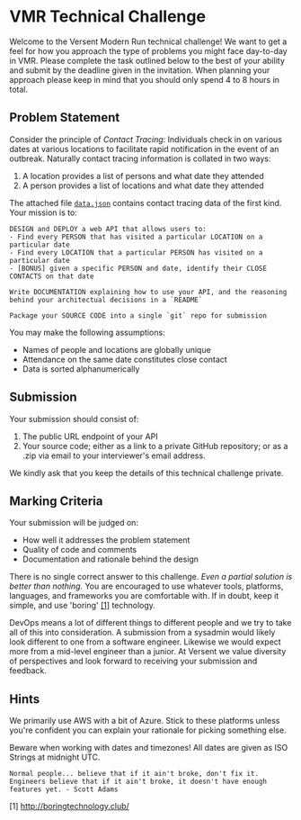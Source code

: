 # VMR Technical Challenge
Welcome to the Versent Modern Run technical challenge! 
We want to get a feel for how you approach the type of problems you might face day-to-day in VMR. 
Please complete the task outlined below to the best of your ability and submit by the deadline given in the invitation. 
When planning your approach please keep in mind that you should only spend 4 to 8 hours in total.

## Problem Statement
Consider the principle of *Contact Tracing*: Individuals check in on various dates at various locations to facilitate rapid notification in the event of an outbreak. Naturally contact tracing information is collated in two ways:
1. A location provides a list of persons and what date they attended
2. A person provides a list of locations and what date they attended

The attached file [`data.json`](./data.json) contains contact tracing data of the first kind. Your mission is to: 

```
DESIGN and DEPLOY a web API that allows users to:
- Find every PERSON that has visited a particular LOCATION on a particular date
- Find every LOCATION that a particular PERSON has visited on a particular date
- [BONUS] given a specific PERSON and date, identify their CLOSE CONTACTS on that date

Write DOCUMENTATION explaining how to use your API, and the reasoning behind your architectual decisions in a `README`

Package your SOURCE CODE into a single `git` repo for submission
```

You may make the following assumptions:
- Names of people and locations are globally unique
- Attendance on the same date constitutes close contact
- Data is sorted alphanumerically

## Submission
Your submission should consist of:
1. The public URL endpoint of your API
2. Your source code; either as a link to a private GitHub repository; or as a .zip via email to your interviewer's email address.

We kindly ask that you keep the details of this technical challenge private.

## Marking Criteria
Your submission will be judged on:
- How well it addresses the problem statement
- Quality of code and comments
- Documentation and rationale behind the design

There is no single correct answer to this challenge.
*Even a partial solution is better than nothing.*
You are encouraged to use whatever tools, platforms, languages, and frameworks you are comfortable with.
If in doubt, keep it simple, and use 'boring' [[1]](http://boringtechnology.club/) technology. 

DevOps means a lot of different things to different people and we try to take all of this into consideration. A submission from a sysadmin would likely look different to one from a software engineer. Likewise we would expect more from a mid-level engineer than a junior. At Versent we value diversity of perspectives and look forward to receiving your submission and feedback.

## Hints
We primarily use AWS with a bit of Azure. Stick to these platforms unless you're confident you can explain your rationale for picking something else.

Beware when working with dates and timezones! All dates are given as ISO Strings at midnight UTC.

`Normal people... believe that if it ain't broke, don't fix it. Engineers believe that if it ain't broke, it doesn't have enough features yet. - Scott Adams`

[1] http://boringtechnology.club/
